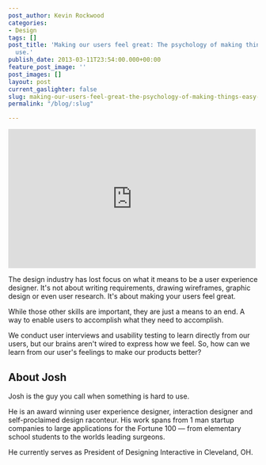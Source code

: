 ```yaml
---
post_author: Kevin Rockwood
categories:
- Design
tags: []
post_title: 'Making our users feel great: The psychology of making things easy to
  use.'
publish_date: 2013-03-11T23:54:00.000+00:00
feature_post_image: ''
post_images: []
layout: post
current_gaslighter: false
slug: making-our-users-feel-great-the-psychology-of-making-things-easy-to-use
permalink: "/blog/:slug"

---
```

<iframe width="500" height="281" src="http://www.youtube.com/embed/VU98DXGWfNY?wmode=transparent&autohide=1&egm=0&hd=1&iv_load_policy=3&modestbranding=1&rel=0&showinfo=0&showsearch=0" frameborder="0" allowfullscreen></iframe>

The design industry has lost focus on what it means to be a user experience designer. It's not about writing requirements, drawing wireframes, graphic design or even user research. It's about making your users feel great.

While those other skills are important, they are just a means to an end. A way to enable users to accomplish what they need to accomplish.

We conduct user interviews and usability testing to learn directly from our users, but our brains aren't wired to express how we feel. So, how can we learn from our user's feelings to make our products better?

## About Josh

Josh is the guy you call when something is hard to use.

He is an award winning user experience designer, interaction designer and self-proclaimed design raconteur. His work spans from 1 man startup companies to large applications for the Fortune 100 — from elementary school students to the worlds leading surgeons.

He currently serves as President of Designing Interactive in Cleveland, OH.
